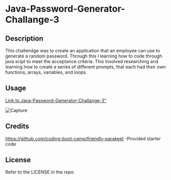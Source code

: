 # Java-Password-Generator-Challange-3

## Description
This challendge was to create an application that an employee can use to generate a random password. Through this I learning how to code through java scipt to meet the acceptance criteria. This involved researching and learning how to create a series of different prompts, that each had their own functions, arrays, variables, and loops. 

## Usage

<a href="https://mardyyy.github.io/Martins-Java-Password-Generator-Challange-3/"> Link to  Java-Password-Generator-Challange-3"</a>

![Capture](https://user-images.githubusercontent.com/130259961/236324694-5aeb315a-b54e-4f5b-9533-42d699676e15.PNG)

## Credits

https://github.com/coding-boot-camp/friendly-parakeet
  -Provided starter code

## License

Refer to the LICENSE in the repo.